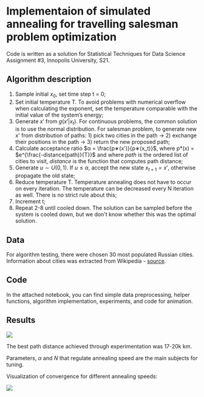 # Implementaion of simulated annealing for travelling salesman problem optimization

Code is written as a solution for Statistical Techniques for Data Science Assignment #3, Innopolis University, S21.

## Algorithm description 

1. Sample initial $x_0$, set time step t = 0;
2. Set initial temperature T. To avoid problems with numerical overflow when calculating the exponent, set the temperature comparable with the initial value of the system’s energy;
3. Generate $x′$ from $g(x′|x_t)$. For continuous problems, the common solution is to use the normal distribution. For salesman problem, to generate new x' from distribution of paths: 1) pick two cities in the path → 2) exchange their positions in the path → 3) return the new proposed path;
4. Calculate acceptance ratio $α = \frac{p∗(x')}{p∗(x_t)}$, where p*(x) = $e^{\frac{-distance(path)}{T}}$ and where $path$ is the ordered list of cities to visit, $distance$ is the function that computes path distance;
5. Generate $u ∼ U(0,1)$. If $u ≤ α$, accept the new state $x_{t+1} = x′$, otherwise propagate the old state;
6. Reduce temperature T. Temperature annealing does not have to occur on every iteration. The temperature can be decreased every N iteration as well. There is no strict rule about this;
7. Increment t;
8. Repeat 2-8 until cooled down. The solution can be sampled before the system is cooled down, but we don't know whether this was the optimal solution.

## Data 
For algorithm testing, there were chosen 30 most populated Russian cities. Information about cities was extracted from Wikipedia - [source](https://github.com/hflabs/city).

## Code 
In the attached notebook, you can find simple data preprocessing, helper functions, algorithm implementation, experiments, and code for animation.

## Results 

![](https://i.imgur.com/ZI1PUNB.gif)

The best path distance achieved through experimentation was 17-20k km. 

Parameters, $\alpha$ and $N$ that regulate annealing speed are the main subjects for tuning. 

Visualization of convergence for different annealing speeds:

![](https://i.imgur.com/VPpNqFD.png)

